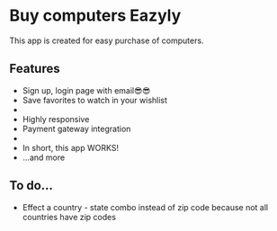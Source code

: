 # Buy computers Eazyly
<p>This app is created for easy purchase of computers.</p>
<h2>Features</h2>
<ul>
    <li>Sign up, login page with email😎😎</li>
    <li>Save favorites to watch in your wishlist<li>
    <li>Highly responsive</li>
    <li>Payment gateway integration<li>
    <li>In short, this app WORKS!</li>
    <li>...and more</li>
</ul>
<h2>To do...</h2>
<ul>
    <li>Effect a country - state combo instead of zip code because not all countries have zip codes</li>
</ul>
